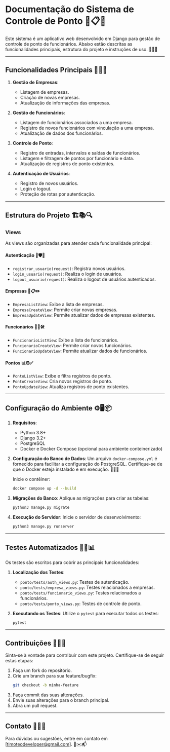 # Documentação do Sistema de Controle de Ponto 🌟📋✨

Este sistema é um aplicativo web desenvolvido em Django para gestão de controle de ponto de funcionários. Abaixo estão descritas as funcionalidades principais, estrutura do projeto e instruções de uso. 🎯🚀📜

---

## Funcionalidades Principais 🎉📂✅

1. **Gestão de Empresas**:
   - Listagem de empresas.
   - Criação de novas empresas.
   - Atualização de informações das empresas.

2. **Gestão de Funcionários**:
   - Listagem de funcionários associados a uma empresa.
   - Registro de novos funcionários com vinculação a uma empresa.
   - Atualização de dados dos funcionários.

3. **Controle de Ponto**:
   - Registro de entradas, intervalos e saídas de funcionários.
   - Listagem e filtragem de pontos por funcionário e data.
   - Atualização de registros de ponto existentes.

4. **Autenticação de Usuários**:
   - Registro de novos usuários.
   - Login e logout.
   - Proteção de rotas por autenticação.

---

## Estrutura do Projeto 🏗️📚🔍

### Views

As views são organizadas para atender cada funcionalidade principal:

#### **Autenticação** 🔑🛡️👤
- `registrar_usuario(request)`: Registra novos usuários.
- `login_usuario(request)`: Realiza o login de usuários.
- `logout_usuario(request)`: Realiza o logout de usuários autenticados.

#### **Empresas** 🏢📋✏️
- `EmpresaListView`: Exibe a lista de empresas.
- `EmpresaCreateView`: Permite criar novas empresas.
- `EmpresaUpdateView`: Permite atualizar dados de empresas existentes.

#### **Funcionários** 👥📝🛠️
- `FuncionarioListView`: Exibe a lista de funcionários.
- `FuncionarioCreateView`: Permite criar novos funcionários.
- `FuncionarioUpdateView`: Permite atualizar dados de funcionários.

#### **Pontos** 📊⏰✅
- `PontoListView`: Exibe e filtra registros de ponto.
- `PontoCreateView`: Cria novos registros de ponto.
- `PontoUpdateView`: Atualiza registros de ponto existentes.

---

## Configuração do Ambiente ⚙️🖥️📦

1. **Requisitos**:
   - Python 3.8+
   - Django 3.2+
   - PostgreSQL
   - Docker e Docker Compose (opcional para ambiente conteinerizado)

2. **Configuração do Banco de Dados**:
   Um arquivo `docker-compose.yml` é fornecido para facilitar a configuração do PostgreSQL. Certifique-se de que o Docker esteja instalado e em execução. 🐳📂💾

   Inicie o contêiner:
   ```bash
   docker compose up -d --build 
   ```

3. **Migrações do Banco**:
   Aplique as migrações para criar as tabelas:
   ```bash
   python3 manage.py migrate
   ```

4. **Execução do Servidor**:
   Inicie o servidor de desenvolvimento:
   ```bash
   python3 manage.py runserver
   ```

---

## Testes Automatizados 🧪✅📊

Os testes são escritos para cobrir as principais funcionalidades:

1. **Localização dos Testes**:
   - `ponto/tests/auth_views.py`: Testes de autenticação.
   - `ponto/tests/empresa_views.py`: Testes relacionados a empresas.
   - `ponto/tests/funcionario_views.py`: Testes relacionados a funcionários.
   - `ponto/tests/ponto_views.py`: Testes de controle de ponto.

2. **Executando os Testes**:
   Utilize o `pytest` para executar todos os testes:
   ```bash
   pytest
   ```
---

## Contribuições 🤝✨🌟

Sinta-se à vontade para contribuir com este projeto. Certifique-se de seguir estas etapas:

1. Faça um fork do repositório.
2. Crie um branch para sua feature/bugfix:
   ```bash
   git checkout -b minha-feature
   ```
3. Faça commit das suas alterações.
4. Envie suas alterações para o branch principal.
5. Abra um pull request.

---

## Contato 📧💬📞

Para dúvidas ou sugestões, entre em contato em [timoteodeveloper@gmail.com]. 🌟✉️📬